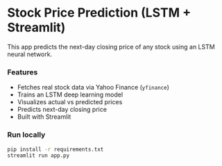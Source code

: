 #  Stock Price Prediction (LSTM + Streamlit)

This app predicts the next-day closing price of any stock using an LSTM neural network.

###  Features
- Fetches real stock data via Yahoo Finance (`yfinance`)
- Trains an LSTM deep learning model
- Visualizes actual vs predicted prices
- Predicts next-day closing price
- Built with Streamlit

###  Run locally
```bash
pip install -r requirements.txt
streamlit run app.py
